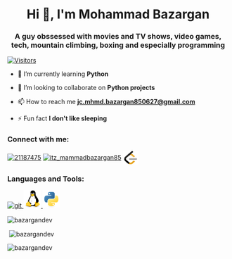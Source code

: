 <h1 align="center">Hi 👋, I'm Mohammad Bazargan</h1>
<h3 align="center">A guy obssessed with movies and TV shows, video games, tech, mountain climbing, boxing and especially programming</h3>

[![Visitors](https://api.visitorbadge.io/api/visitors?path=https%3A%2F%2Fgithub%2FBazarganDev&countColor=%23ff8a65)](https://visitorbadge.io/status?path=https%3A%2F%2Fgithub%2FBazarganDev)

- 🌱 I’m currently learning **Python**

- 👯 I’m looking to collaborate on **Python projects**

- 📫 How to reach me **jc.mhmd.bazargan850627@gmail.com**

- ⚡ Fun fact **I don't like sleeping**

<h3 align="left">Connect with me:</h3>
<p align="left">
<a href="https://stackoverflow.com/users/21187475" target="blank"><img align="center" src="https://raw.githubusercontent.com/rahuldkjain/github-profile-readme-generator/master/src/images/icons/Social/stack-overflow.svg" alt="21187475" height="30" width="40" /></a>
<a href="https://instagram.com/itz_mammadbazargan85" target="blank"><img align="center" src="https://raw.githubusercontent.com/rahuldkjain/github-profile-readme-generator/master/src/images/icons/Social/instagram.svg" alt="itz_mammadbazargan85" height="30" width="40" /></a>
<a href="https://www.leetcode.com/bazargan_dev" target="blank"><img align="center" src="https://github.com/BazarganDev/BazarganDev/blob/main/free-leetcode-3628885-3030025.png" alt="bazargan_dev" height="30" width="35" /></a>
</p>

<h3 align="left">Languages and Tools:</h3>
<p align="left"> <a href="https://git-scm.com/" target="_blank" rel="noreferrer"> <img src="https://www.vectorlogo.zone/logos/git-scm/git-scm-icon.svg" alt="git" width="40" height="40"/> </a> <a href="https://www.linux.org/" target="_blank" rel="noreferrer"> <img src="https://raw.githubusercontent.com/devicons/devicon/master/icons/linux/linux-original.svg" alt="linux" width="40" height="40"/> </a> <a href="https://www.python.org" target="_blank" rel="noreferrer"> <img src="https://raw.githubusercontent.com/devicons/devicon/master/icons/python/python-original.svg" alt="python" width="40" height="40"/> </a> </p>

<p><img align="center" src="https://github-readme-streak-stats.herokuapp.com/?user=bazargandev&" alt="bazargandev" /></p>

<p>&nbsp;<img align="center" src="https://github-readme-stats.vercel.app/api?username=bazargandev&show_icons=true&locale=en" alt="bazargandev" /></p>

<p><img align="left" src="https://github-readme-stats.vercel.app/api/top-langs?username=bazargandev&show_icons=true&locale=en&layout=compact" alt="bazargandev" /></p>

